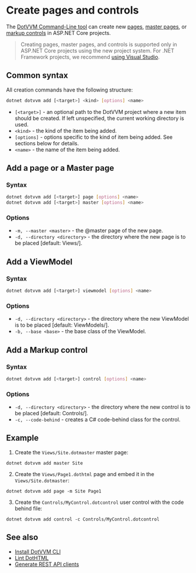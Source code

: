 # Create pages and controls

The [DotVVM Command-Line tool](install) can create new [pages](~/pages/concepts/dothtml-markup/overview), [master pages](~/pages/concepts/layout/master-pages), or [markup controls](~/pages/concepts/control-development/markup-controls) in ASP.NET Core projects.

> Creating pages, master pages, and controls is supported only in ASP.NET Core projects using the new project system. For .NET Framework projects, we recommend [using Visual Studio](~/pages/quick-starts/build/first-page).


## Common syntax

All creation commands have the following structure:

```bash
dotnet dotvvm add [<target>] <kind> [options] <name>
```

* `[<target>]` - an optional path to the DotVVM project where a new item should be created. If left unspecified, the current working directory is used.
* `<kind>` - the kind of the item being added.
* `[options]` - options specific to the kind of item being added. See sections below for details.
* `<name>` - the name of the item being added.


## Add a page or a Master page

### Syntax

```bash
dotnet dotvvm add [<target>] page [options] <name>
dotnet dotvvm add [<target>] master [options] <name>
```

### Options

* `-m, --master <master>` - the @master page of the new page.
* `-d, --directory <directory>` - the directory where the new page is to be placed [default: Views/].


## Add a ViewModel

### Syntax

```bash
dotnet dotvvm add [<target>] viewmodel [options] <name>
```

### Options

* `-d, --directory <directory>` - the directory where the new ViewModel is to be placed [default: ViewModels/].
* `-b, --base <base>` - the base class of the ViewModel.


## Add a Markup control

### Syntax

```bash
dotnet dotvvm add [<target>] control [options] <name>
```

### Options

* `-d, --directory <directory>` - the directory where the new control is to be placed [default: Controls/].
* `-c, --code-behind` - creates a C# code-behind class for the control.


## Example

1. Create the `Views/Site.dotmaster` master page:

```
dotnet dotvvm add master Site
```

2. Create the `Views/Page1.dothtml` page and embed it in the `Views/Site.dotmaster`:

```
dotnet dotvvm add page -m Site Page1
```

3. Create the `Controls/MyControl.dotcontrol` user control with the code behind file:

```
dotnet dotvvm add control -c Controls/MyControl.dotcontrol
```


## See also

* [Install DotVVM CLI](install)
* [Lint DotHTML](lint-dothtml)
* [Generate REST API clients](generate-rest-api-clients)
